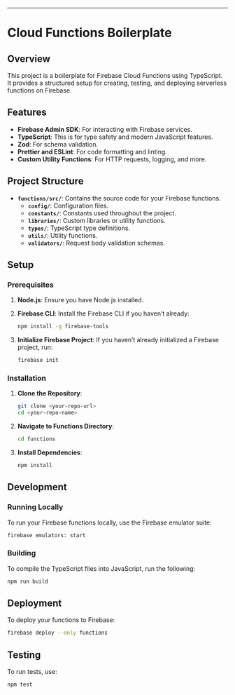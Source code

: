 
---

# **Cloud Functions Boilerplate**

## **Overview**

This project is a boilerplate for Firebase Cloud Functions using TypeScript. It provides a structured setup for creating, testing, and deploying serverless functions on Firebase.

## **Features**

- **Firebase Admin SDK**: For interacting with Firebase services.
- **TypeScript**: This is for type safety and modern JavaScript features.
- **Zod**: For schema validation.
- **Prettier and ESLint**: For code formatting and linting.
- **Custom Utility Functions**: For HTTP requests, logging, and more.

## **Project Structure**

- **`functions/src/`**: Contains the source code for your Firebase functions.
  - **`config/`**: Configuration files.
  - **`constants/`**: Constants used throughout the project.
  - **`libraries/`**: Custom libraries or utility functions.
  - **`types/`**: TypeScript type definitions.
  - **`utils/`**: Utility functions.
  - **`validators/`**: Request body validation schemas.


## **Setup**

### **Prerequisites**

1. **Node.js**: Ensure you have Node.js installed. 
2. **Firebase CLI**: Install the Firebase CLI if you haven’t already:

   ```bash
   npm install -g firebase-tools
   ```

3. **Initialize Firebase Project**: If you haven’t already initialized a Firebase project, run:

   ```bash
   firebase init
   ```

### **Installation**

1. **Clone the Repository**:

   ```bash
   git clone <your-repo-url>
   cd <your-repo-name>
   ```

2. **Navigate to Functions Directory**:

   ```bash
   cd functions
   ```

3. **Install Dependencies**:

   ```bash
   npm install
   ```

## **Development**

### **Running Locally**

To run your Firebase functions locally, use the Firebase emulator suite:

```bash
firebase emulators: start
```

### **Building**

To compile the TypeScript files into JavaScript, run the following:

```bash
npm run build
```

## **Deployment**

To deploy your functions to Firebase:

```bash
firebase deploy --only functions
```

## **Testing**

To run tests, use:

```bash
npm test
```
